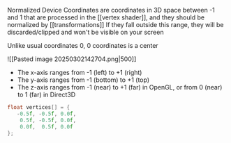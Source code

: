 Normalized Device Coordinates are coordinates in 3D space between -1 and 1 that are processed in the [[vertex shader]], and they should be normalized by [[transformations]]
If they fall outside this range, they will be discarded/clipped and won't be visible on your screen


Unlike usual coordinates 0, 0 coordinates is a center

![[Pasted image 20250302142704.png|500]]

- The x-axis ranges from -1 (left) to +1 (right)
- The y-axis ranges from -1 (bottom) to +1 (top)
- The z-axis ranges from -1 (near) to +1 (far) in OpenGL, or from 0 (near) to 1 (far) in Direct3D


```c
float vertices[] = { 
   -0.5f, -0.5f, 0.0f,
	0.5f, -0.5f, 0.0f,
	0.0f,  0.5f, 0.0f
};
```

